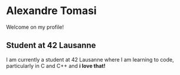 # Alexandre Tomasi
Welcome on my profile!
## Student at 42 Lausanne
I am currently a student at 42 Lausanne where I am learning to code, particularly in C and C++ and **i love that!**


